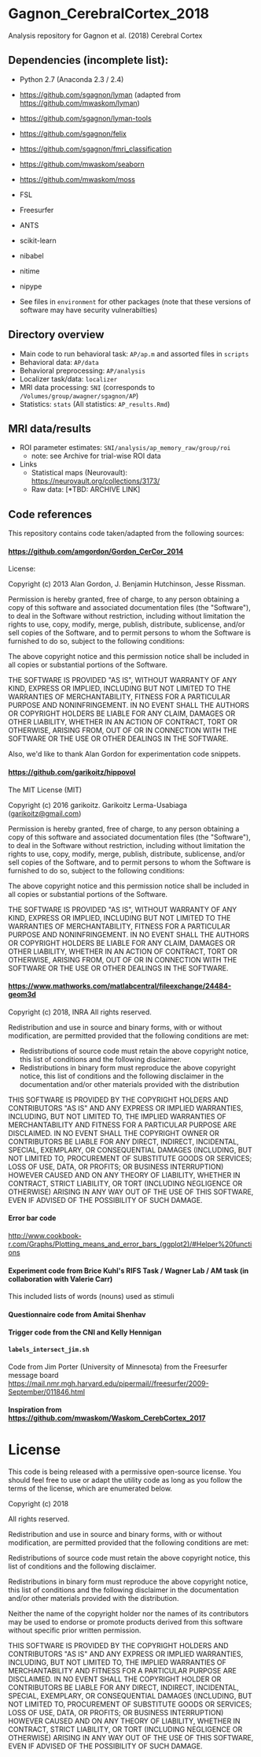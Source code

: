 # Gagnon_CerebralCortex_2018
Analysis repository for Gagnon et al. (2018) Cerebral Cortex

## Dependencies (incomplete list):

- Python 2.7 (Anaconda 2.3 / 2.4)
- https://github.com/sgagnon/lyman (adapted from https://github.com/mwaskom/lyman)
- https://github.com/sgagnon/lyman-tools
- https://github.com/sgagnon/felix
- https://github.com/sgagnon/fmri_classification
- https://github.com/mwaskom/seaborn
- https://github.com/mwaskom/moss

- FSL
- Freesurfer
- ANTS
- scikit-learn
- nibabel
- nitime
- nipype

- See files in `environment` for other packages (note that these versions of software may have security vulnerabilties)

## Directory overview

- Main code to run behavioral task: `AP/ap.m` and assorted files in `scripts`
- Behavioral data: `AP/data`
- Behavioral preprocessing: `AP/analysis`
- Localizer task/data: `localizer`
- MRI data processing: `SNI` (corresponds to `/Volumes/group/awagner/sgagnon/AP`)
- Statistics: `stats` (All statistics: `AP_results.Rmd`)

## MRI data/results

- ROI parameter estimates: `SNI/analysis/ap_memory_raw/group/roi`
	- note: see Archive for trial-wise ROI data
- Links
	- Statistical maps (Neurovault): https://neurovault.org/collections/3173/
	- Raw data: [*TBD: ARCHIVE LINK]


## Code references

This repository contains code taken/adapted from the following sources:

#### https://github.com/amgordon/Gordon_CerCor_2014

License:

Copyright (c) 2013 Alan Gordon, J. Benjamin Hutchinson, Jesse Rissman.

Permission is hereby granted, free of charge, to any person obtaining a copy
of this software and associated documentation files (the "Software"), to deal
in the Software without restriction, including without limitation the rights
to use, copy, modify, merge, publish, distribute, sublicense, and/or sell
copies of the Software, and to permit persons to whom the Software is
furnished to do so, subject to the following conditions:

The above copyright notice and this permission notice shall be included in
all copies or substantial portions of the Software.

THE SOFTWARE IS PROVIDED "AS IS", WITHOUT WARRANTY OF ANY KIND, EXPRESS OR
IMPLIED, INCLUDING BUT NOT LIMITED TO THE WARRANTIES OF MERCHANTABILITY,
FITNESS FOR A PARTICULAR PURPOSE AND NONINFRINGEMENT. IN NO EVENT SHALL THE
AUTHORS OR COPYRIGHT HOLDERS BE LIABLE FOR ANY CLAIM, DAMAGES OR OTHER
LIABILITY, WHETHER IN AN ACTION OF CONTRACT, TORT OR OTHERWISE, ARISING FROM,
OUT OF OR IN CONNECTION WITH THE SOFTWARE OR THE USE OR OTHER DEALINGS IN
THE SOFTWARE.

Also, we'd like to thank Alan Gordon for experimentation code snippets.

#### https://github.com/garikoitz/hippovol

The MIT License (MIT)

Copyright (c) 2016 garikoitz. Garikoitz Lerma-Usabiaga (garikoitz@gmail.com)

Permission is hereby granted, free of charge, to any person obtaining a copy
of this software and associated documentation files (the "Software"), to deal
in the Software without restriction, including without limitation the rights
to use, copy, modify, merge, publish, distribute, sublicense, and/or sell
copies of the Software, and to permit persons to whom the Software is
furnished to do so, subject to the following conditions:

The above copyright notice and this permission notice shall be included in all
copies or substantial portions of the Software.

THE SOFTWARE IS PROVIDED "AS IS", WITHOUT WARRANTY OF ANY KIND, EXPRESS OR
IMPLIED, INCLUDING BUT NOT LIMITED TO THE WARRANTIES OF MERCHANTABILITY,
FITNESS FOR A PARTICULAR PURPOSE AND NONINFRINGEMENT. IN NO EVENT SHALL THE
AUTHORS OR COPYRIGHT HOLDERS BE LIABLE FOR ANY CLAIM, DAMAGES OR OTHER
LIABILITY, WHETHER IN AN ACTION OF CONTRACT, TORT OR OTHERWISE, ARISING FROM,
OUT OF OR IN CONNECTION WITH THE SOFTWARE OR THE USE OR OTHER DEALINGS IN THE
SOFTWARE.

#### https://www.mathworks.com/matlabcentral/fileexchange/24484-geom3d

Copyright (c) 2018, INRA 
All rights reserved.

Redistribution and use in source and binary forms, with or without 
modification, are permitted provided that the following conditions are 
met:

* Redistributions of source code must retain the above copyright 
notice, this list of conditions and the following disclaimer. 
* Redistributions in binary form must reproduce the above copyright 
notice, this list of conditions and the following disclaimer in 
the documentation and/or other materials provided with the distribution

THIS SOFTWARE IS PROVIDED BY THE COPYRIGHT HOLDERS AND CONTRIBUTORS "AS IS" 
AND ANY EXPRESS OR IMPLIED WARRANTIES, INCLUDING, BUT NOT LIMITED TO, THE 
IMPLIED WARRANTIES OF MERCHANTABILITY AND FITNESS FOR A PARTICULAR PURPOSE 
ARE DISCLAIMED. IN NO EVENT SHALL THE COPYRIGHT OWNER OR CONTRIBUTORS BE 
LIABLE FOR ANY DIRECT, INDIRECT, INCIDENTAL, SPECIAL, EXEMPLARY, OR 
CONSEQUENTIAL DAMAGES (INCLUDING, BUT NOT LIMITED TO, PROCUREMENT OF 
SUBSTITUTE GOODS OR SERVICES; LOSS OF USE, DATA, OR PROFITS; OR BUSINESS 
INTERRUPTION) HOWEVER CAUSED AND ON ANY THEORY OF LIABILITY, WHETHER IN 
CONTRACT, STRICT LIABILITY, OR TORT (INCLUDING NEGLIGENCE OR OTHERWISE) 
ARISING IN ANY WAY OUT OF THE USE OF THIS SOFTWARE, EVEN IF ADVISED OF THE 
POSSIBILITY OF SUCH DAMAGE.

#### Error bar code 
http://www.cookbook-r.com/Graphs/Plotting_means_and_error_bars_(ggplot2)/#Helper%20functions

#### Experiment code from Brice Kuhl's RIFS Task / Wagner Lab / AM task (in collaboration with Valerie Carr)

This included lists of words (nouns) used as stimuli

#### Questionnaire code from Amitai Shenhav

#### Trigger code from the CNI and Kelly Hennigan

#### `labels_intersect_jim.sh`
Code from Jim Porter (University of Minnesota) from the Freesurfer message board
https://mail.nmr.mgh.harvard.edu/pipermail//freesurfer/2009-September/011846.html

#### Inspiration from https://github.com/mwaskom/Waskom_CerebCortex_2017


# License

This code is being released with a permissive open-source license. You should feel free to use or adapt the utility code as long as you follow the terms of the license, which are enumerated below.

Copyright (c) 2018

All rights reserved.

Redistribution and use in source and binary forms, with or without modification, are permitted provided that the following conditions are met:

Redistributions of source code must retain the above copyright notice, this list of conditions and the following disclaimer.

Redistributions in binary form must reproduce the above copyright notice, this list of conditions and the following disclaimer in the documentation and/or other materials provided with the distribution.

Neither the name of the copyright holder nor the names of its contributors may be used to endorse or promote products derived from this software without specific prior written permission.

THIS SOFTWARE IS PROVIDED BY THE COPYRIGHT HOLDERS AND CONTRIBUTORS "AS IS" AND ANY EXPRESS OR IMPLIED WARRANTIES, INCLUDING, BUT NOT LIMITED TO, THE IMPLIED WARRANTIES OF MERCHANTABILITY AND FITNESS FOR A PARTICULAR PURPOSE ARE DISCLAIMED. IN NO EVENT SHALL THE COPYRIGHT HOLDER OR CONTRIBUTORS BE LIABLE FOR ANY DIRECT, INDIRECT, INCIDENTAL, SPECIAL, EXEMPLARY, OR CONSEQUENTIAL DAMAGES (INCLUDING, BUT NOT LIMITED TO, PROCUREMENT OF SUBSTITUTE GOODS OR SERVICES; LOSS OF USE, DATA, OR PROFITS; OR BUSINESS INTERRUPTION) HOWEVER CAUSED AND ON ANY THEORY OF LIABILITY, WHETHER IN CONTRACT, STRICT LIABILITY, OR TORT (INCLUDING NEGLIGENCE OR OTHERWISE) ARISING IN ANY WAY OUT OF THE USE OF THIS SOFTWARE, EVEN IF ADVISED OF THE POSSIBILITY OF SUCH DAMAGE.

